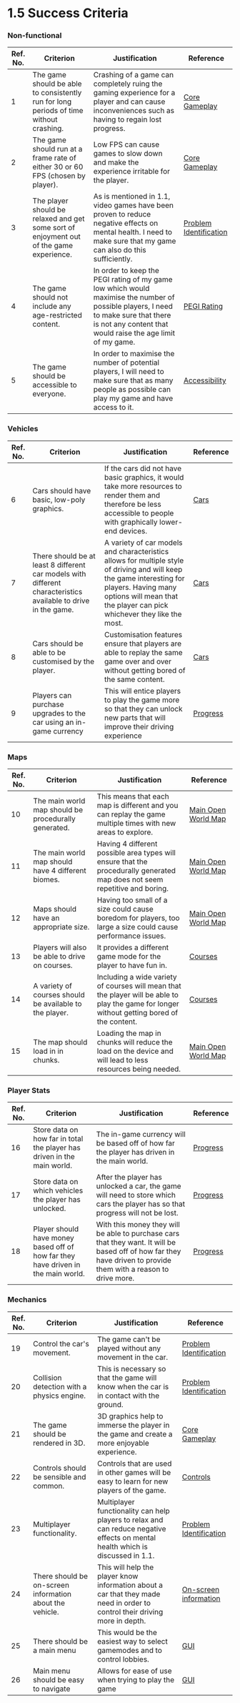 # 1.5 Success Criteria

### Non-functional

| Ref. No. | Criterion                                                                               | Justification                                                                                                                                                                                     | Reference                                                                |
| -------- | --------------------------------------------------------------------------------------- | ------------------------------------------------------------------------------------------------------------------------------------------------------------------------------------------------- | ------------------------------------------------------------------------ |
| 1        | The game should be able to consistently run for long periods of time without crashing.  | Crashing of a game can completely ruing the gaming experience for a player and can cause inconveniences such as having to regain lost progress.                                                   | [Core Gameplay](1.4a-features-of-the-proposed-solution.md#core-gameplay) |
| 2        | The game should run at a frame rate of either 30 or 60 FPS (chosen by player).          | Low FPS can cause games to slow down and make the experience irritable for the player.                                                                                                            | [Core Gameplay](1.4a-features-of-the-proposed-solution.md#core-gameplay) |
| 3        | The player should be relaxed and get some sort of enjoyment out of the game experience. | As is mentioned in 1.1, video games have been proven to reduce negative effects on mental health. I need to make sure that my game can also do this sufficiently.                                 | [Problem Identification](1.1-problem-identification.md)                  |
| 4        | The game should not include any age-restricted content.                                 | In order to keep the PEGI rating of my game low which would maximise the number of possible players, I need to make sure that there is not any content that would raise the age limit of my game. | [PEGI Rating](1.2-stakeholders.md#pegi-rating)                           |
| 5        | The game should be accessible to everyone.                                              | In order to maximise the number of potential players, I will need to make sure that as many people as possible can play my game and have access to it.                                            | [Accessibility](1.4a-features-of-the-proposed-solution.md#accessibility) |

### Vehicles

| Ref. No. | Criterion                                                                                                      | Justification                                                                                                                                                                                                         | Reference                                                      |
| -------- | -------------------------------------------------------------------------------------------------------------- | --------------------------------------------------------------------------------------------------------------------------------------------------------------------------------------------------------------------- | -------------------------------------------------------------- |
| 6        | Cars should have basic, low-poly graphics.                                                                     | If the cars did not have basic graphics, it would take more resources to render them and therefore be less accessible to people with graphically lower-end devices.                                                   | [Cars](1.4a-features-of-the-proposed-solution.md#cars)         |
| 7        | There should be at least 8 different car models with different characteristics available to drive in the game. | A variety of car models and characteristics allows for multiple style of driving and will keep the game interesting for players. Having many options will mean that the player can pick whichever they like the most. | [Cars](1.4a-features-of-the-proposed-solution.md#cars)         |
| 8        | Cars should be able to be customised by the player.                                                            | Customisation features ensure that players are able to replay the same game over and over without getting bored of the same content.                                                                                  | [Cars](1.4a-features-of-the-proposed-solution.md#cars)         |
| 9        | Players can purchase upgrades to the car using an in-game currency                                             | This will entice players to play the game more so that they can unlock new parts that will improve their driving experience                                                                                           | [Progress](1.4a-features-of-the-proposed-solution.md#progress) |

### Maps

| Ref. No. | Criterion                                               | Justification                                                                                                                                | Reference                                                                            |
| -------- | ------------------------------------------------------- | -------------------------------------------------------------------------------------------------------------------------------------------- | ------------------------------------------------------------------------------------ |
| 10       | The main world map should be procedurally generated.    | This means that each map is different and you can replay the game multiple times with new areas to explore.                                  | [Main Open World Map](1.4a-features-of-the-proposed-solution.md#main-open-world-map) |
| 11       | The main world map should have 4 different biomes.      | Having 4 different possible area types will ensure that the procedurally generated map does not seem repetitive and boring.                  | [Main Open World Map](1.4a-features-of-the-proposed-solution.md#main-open-world-map) |
| 12       | Maps should have an appropriate size.                   | Having too small of a size could cause boredom for players, too large a size could cause performance issues.                                 | [Main Open World Map](1.4a-features-of-the-proposed-solution.md#main-open-world-map) |
| 13       | Players will also be able to drive on courses.          | It provides a different game mode for the player to have fun in.                                                                             | [Courses](1.4a-features-of-the-proposed-solution.md#courses)                         |
| 14       | A variety of courses should be available to the player. | Including a wide variety of courses will mean that the player will be able to play the game for longer without getting bored of the content. | [Courses](1.4a-features-of-the-proposed-solution.md#courses)                         |
| 15       | The map should load in in chunks.                       | Loading the map in chunks will reduce the load on the device and will lead to less resources being needed.                                   | [Main Open World Map](1.4a-features-of-the-proposed-solution.md#main-open-world-map) |

### Player Stats

| Ref. No. | Criterion                                                                         | Justification                                                                                                                                                    | Reference                                                      |
| -------- | --------------------------------------------------------------------------------- | ---------------------------------------------------------------------------------------------------------------------------------------------------------------- | -------------------------------------------------------------- |
| 16       | Store data on how far in total the player has driven in the main world.           | The in-game currency will be based off of how far the player has driven in the main world.                                                                       | [Progress](1.4a-features-of-the-proposed-solution.md#progress) |
| 17       | Store data on which vehicles the player has unlocked.                             | After the player has unlocked a car, the game will need to store which cars the player has so that progress will not be lost.                                    | [Progress](1.4a-features-of-the-proposed-solution.md#progress) |
| 18       | Player should have money based off of how far they have driven in the main world. | With this money they will be able to purchase cars that they want. It will be based off of how far they have driven to provide them with a reason to drive more. | [Progress](1.4a-features-of-the-proposed-solution.md#progress) |

### Mechanics

| Ref. No. | Criterion                                                | Justification                                                                                                                    | Reference                                                                                |
| -------- | -------------------------------------------------------- | -------------------------------------------------------------------------------------------------------------------------------- | ---------------------------------------------------------------------------------------- |
| 19       | Control the car's movement.                              | The game can't be played without any movement in the car.                                                                        | [Problem Identification](1.1-problem-identification.md)                                  |
| 20       | Collision detection with a physics engine.               | This is necessary so that the game will know when the car is in contact with the ground.                                         | [Problem Identification](1.1-problem-identification.md)                                  |
| 21       | The game should be rendered in 3D.                       | 3D graphics help to immerse the player in the game and create a more enjoyable experience.                                       | [Core Gameplay](1.4a-features-of-the-proposed-solution.md#core-gameplay)                 |
| 22       | Controls should be sensible and common.                  | Controls that are used in other games will be easy to learn for new players of the game.                                         | [Controls](1.4a-features-of-the-proposed-solution.md#controls)                           |
| 23       | Multiplayer functionality.                               | Multiplayer functionality can help players to relax and can reduce negative effects on mental health  which is discussed in 1.1. | [Problem Identification](1.1-problem-identification.md)                                  |
| 24       | There should be on-screen information about the vehicle. | This will help the player know information about a car that they made need in order to control their driving more in depth.      | [On-screen information](1.4a-features-of-the-proposed-solution.md#on-screen-information) |
| 25       | There should be a main menu                              | This would be the easiest way to select gamemodes and to control lobbies.                                                        | [GUI](1.4a-features-of-the-proposed-solution.md#gui)                                     |
| 26       | Main menu should be easy to navigate                     | Allows for ease of use when trying to play the game                                                                              | [GUI](1.4a-features-of-the-proposed-solution.md#gui)                                     |

